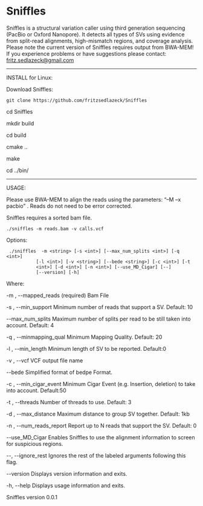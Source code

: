 # Sniffles
Sniffles is a structural variation caller using third generation sequencing (PacBio or Oxford Nanopore). It detects all types of SVs using evidence from split-read alignments, high-mismatch regions, and coverage analysis. Please note the current version of Sniffles requires output from BWA-MEM! If you experience problems or have suggestions please contact: fritz.sedlazeck@gmail.com

**************************************

INSTALL for Linux:

Download Sniffles:
```
git clone https://github.com/fritzsedlazeck/Sniffles
```

  cd Sniffles
  
  mkdir build
  
  cd build
  
  cmake ..
  
  make
 
  cd ../bin/
  
**************************************

USAGE:

Please use BWA-MEM to align the reads using the parameters: “–M  –x pacbio” . Reads do not need to be error corrected.

Sniffles requires a sorted bam file. 
 

```
./sniffles -m reads.bam -v calls.vcf
```

Options:

     ./sniffles  -m <string> [-s <int>] [--max_num_splits <int>] [-q <int>]
               [-l <int>] [-v <string>] [--bede <string>] [-c <int>] [-t
               <int>] [-d <int>] [-n <int>] [--use_MD_Cigar] [--]
               [--version] [-h]


Where: 

   -m <string>,  --mapped_reads <string>
     (required)  Bam File

   -s <int>,  --min_support <int>
     Minimum number of reads that support a SV. Default: 10

   --max_num_splits <int>
     Maximum number of splits per read to be still taken into account.
     Default: 4

   -q <int>,  --minmapping_qual <int>
     Minimum Mapping Quality. Default: 20

   -l <int>,  --min_length <int>
     Minimum length of SV to be reported. Default:0

   -v <string>,  --vcf <string>
     VCF output file name

   --bede <string>
     Simplified format of bedpe Format.

   -c <int>,  --min_cigar_event <int>
     Minimum Cigar Event (e.g. Insertion, deletion) to take into account.
     Default:50 

   -t <int>,  --threads <int>
     Number of threads to use. Default: 3

   -d <int>,  --max_distance <int>
     Maximum distance to group SV together. Default: 1kb

   -n <int>,  --num_reads_report <int>
     Report up to N reads that support the SV. Default: 0

   --use_MD_Cigar
     Enables Sniffles to use the alignment information to screen for
     suspicious regions.

   --,  --ignore_rest
     Ignores the rest of the labeled arguments following this flag.

   --version
     Displays version information and exits.

   -h,  --help
     Displays usage information and exits.


   Sniffles version 0.0.1
